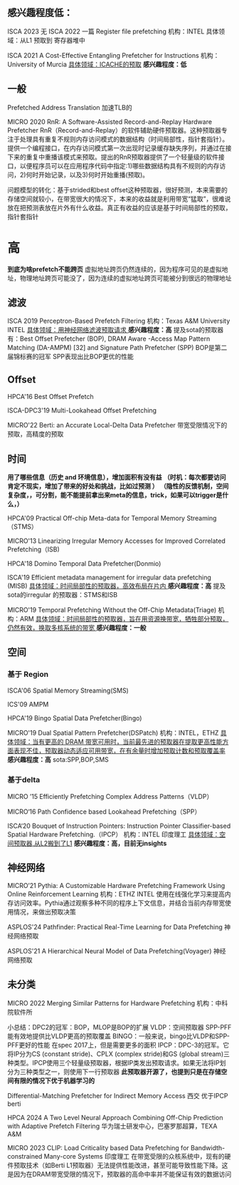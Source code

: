 ## 感兴趣程度低：
ISCA 2023 无
ISCA 2022 一篇
Register file prefetching
机构：INTEL
具体领域：从L1 预取到 寄存器堆中

ISCA 2021 
A Cost-Effective Entangling Prefetcher for Instructions
机构：University of Murcia
<u>具体领域：ICACHE的预取</u> **感兴趣程度：低**

## 一般


Prefetched Address Translation
加速TLB的

MICRO 2020
RnR: A Software-Assisted Record-and-Replay Hardware Prefetcher
RnR（Record-and-Replay）的软件辅助硬件预取器。这种预取器专注于处理具有重复不规则内存访问模式的数据结构（时间局部性，指针套指针）。提供一个编程接口，在内存访问模式第一次出现时记录缓存缺失序列，并通过在接下来的重复中重播该模式来预取。提出的RnR预取器提供了一个轻量级的软件接口，以便程序员可以在应用程序代码中指定:1)哪些数据结构具有不规则的内存访问，2)何时开始记录，以及3)何时开始重播(预取)。




问题模型的转化：基于strided和best offset这种预取器，很好预测，本来需要的存储空间就较小，在带宽很大的情况下，本来的收益就是利用带宽“猛取”，很难说放在把预测表放在片外有什么收益。真正有收益的应该是基于时间局部性的预取，指针套指针



# 高

**到底为啥prefetch不能跨页**
虚拟地址跨页仍然连续的，因为程序可见的是虚拟地址，物理地址跨页可能没了，因为连续的虚拟地址跨页可能被分到很远的物理地址
## 滤波
ISCA 2019
Perceptron-Based Prefetch Filtering
机构：Texas A&M University INTEL
<u>具体领域：用神经网络滤波预取请求 </u> **感兴趣程度：高**
提及sota的预取器有：Best Offset Prefetcher (BOP), DRAM Aware -Access Map Pattern Matching (DA-AMPM) [32] and Signature Path Prefetcher (SPP)
BOP是第二届锦标赛的冠军 SPP表现出比BOP更优的性能

## Offset
HPCA'16
Best Offset Prefetch

ISCA-DPC3'19
Multi-Lookahead Offset Prefetching

MICRO'22
Berti: an Accurate Local-Delta Data Prefetcher
带宽受限情况下的预取，高精度的预取



## 时间
**用了哪些信息（历史 and 环境信息），增加面积有没有益**
**（时机：每次都要访问肯定不现实，增加了带来的好处和挑战，比如过预测 ）**
**（隐性的反馈机制，空间复杂度，，可分割，能不能提前拿出来meta的信息，trick，如果可以trigger是什么，）**

HPCA'09
Practical Off-chip Meta-data for Temporal Memory Streaming（STMS）

MICRO'13
Linearizing Irregular Memory Accesses for Improved Correlated Prefetching（ISB)

HPCA'18
Domino Temporal Data Prefetcher(Donmio)

ISCA'19
Efficient metadata management for irregular data prefetching (MISB)
<u>具体领域：时间局部性的预取器，高效布局在片内 </u> **感兴趣程度：高**
提及sota的irregular 的预取器：STMS和ISB

MICRO'19
Temporal Prefetching Without the Off-Chip Metadata(Triage)
机构：ARM
<u>具体领域：时间局部性的预取器，旨在用资源换带宽，牺牲部分预取，仍然有效，换取多核系统的带宽 </u> **感兴趣程度：一般**

## 空间

### 基于 Region
ISCA'06
Spatial Memory Streaming(SMS)

ICS'09
AMPM

HPCA'19
Bingo Spatial Data Prefetcher(Bingo)

MICRO'19
Dual Spatial Pattern Prefetcher(DSPatch)
机构：INTEL，ETHZ
<u>具体领域：当有更高的 DRAM 带宽可用时，当前最先进的预取器在提取更高性能方面表现不佳，预取器动态适应可用带宽，在有余量时增加预取计数和预取覆盖率 </u> **感兴趣程度：高**
sota:SPP,BOP,SMS

### 基于delta

MICRO ’15
Efficiently Prefetching Complex Address Patterns（VLDP）

MICRO‘16
Path Confidence based Lookahead Prefetching（SPP）

ISCA‘20
Bouquet of Instruction Pointers: Instruction Pointer Classifier-based Spatial Hardware Prefetching.（IPCP）
机构：INTEL 印度理工
<u>具体领域：空间预取器,从L2搬到了L1</u> **感兴趣程度：高，目前无insights** 


## 神经网络

MICRO’21
Pythia: A Customizable Hardware Prefetching Framework Using Online Reinforcement Learning
机构：ETHZ INTEL
使用在线强化学习来提高内存访问效率。Pythia通过观察多种不同的程序上下文信息，并结合当前内存带宽使用情况，来做出预取决策

ASPLOS'24
Pathfinder: Practical Real-Time Learning for Data Prefetching
神经网络预取

ASPLOS'21
A Hierarchical Neural Model of Data Prefetching(Voyager)
神经网络预取
## 未分类


MICRO 2022
Merging Similar Patterns for Hardware Prefetching
机构：中科院软件所

小总结：DPC2的冠军：BOP，MLOP是BOP的扩展
VLDP：空间预取器
SPP-PFF能有效地提供比VLDP更高的预取覆盖
BINGO：一般来说，bingo比VLDP和SPP-PFF更好的性能 在spec 2017上，但是需要更多的面积
IPCP：DPC-3的冠军。它将IP分为CS (constant stride)、CPLX (complex stride)和GS (global stream)三种类型。IPCP使用三个轻量级预取器，根据IP类发出预取请求。如果无法将IP划分为三种类型之一，则使用下一行预取器
**此预取器开源了，也提到只是在存储空间有限的情况下优于机器学习的**

Differential-Matching Prefetcher for Indirect Memory Access
西交 优于IPCP berti


HPCA 2024
A Two Level Neural Approach Combining Off-Chip Prediction with Adaptive Prefetch Filtering
华为瑞士研发中心，巴塞罗那超算，TEXA A&M

MICRO 2023
CLIP: Load Criticality based Data Prefetching for Bandwidth-constrained Many-core Systems
印度理工
在带宽受限的众核系统中，现有的硬件预取技术（如Berti L1预取器）无法提供性能改进，甚至可能导致性能下降。这是因为在DRAM带宽受限的情况下，预取器的高命中率并不能保证有效的数据访问